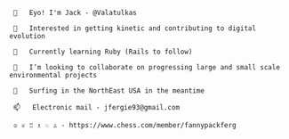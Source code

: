      👋   Eyo! I'm Jack - @Valatulkas
     
     👀   Interested in getting kinetic and contributing to digital evolution
     
     🌱   Currently learning Ruby (Rails to follow)
     
     💞️   I’m looking to collaborate on progressing large and small scale environmental projects
     
     🌊   Surfing in the NorthEast USA in the meantime
     
     📫   Electronic mail - jfergie93@gmail.com      
     
     ♔ ♕ ♖ ♗ ♘ ♙ - https://www.chess.com/member/fannypackferg
                  

<!---
Valatulkas/Valatulkas is a ✨ special ✨ repository because its `README.md` (this file) appears on your GitHub profile.
You can click the Preview link to take a look at your changes.
--->
